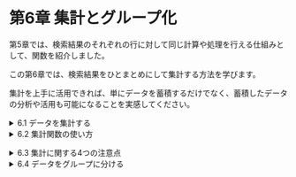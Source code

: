 # 第6章 集計とグループ化
第5章では、検索結果のそれぞれの行に対して同じ計算や処理を行える仕組みとして、関数を紹介しました。

この第6章では、検索結果をひとまとめにして集計する方法を学びます。

集計を上手に活用できれば、単にデータを蓄積するだけでなく、蓄積したデータの分析や活用も可能になることを実感してください。

<details><summary>6.1 データを集計する</summary>

### 6.1.1 集計関数とは
集計処理は、次のようなSQL文で簡単に実現できます。
- リスト 6-1 出金額を集計する

```sql
SELECT SUM(出金額) AS 出金額の合計
  FROM 家計簿
```

| 出金額の合計 |
| --- |
| 15740 |

このSQL文で利用されている「SUM」は、検索結果のデータを集計する**集計関数**の1つです。ほかにも、最大値や平均値などを算出する集計関数も存在します。集計関数を使うと、SELECT文による検索結果が集計された形で出力されるようになります。

### 6.1.2 集計関数の特徴
集計関数は、集計の対象となったすべての行に対して1回だけ計算を行い、1つの答えを出します。必然的に、結果表は必ず1行になります。
- **集計関数の特徴**
    - 検索対象の全行をひとまとめに扱い、1回だけ集計処理を行う。
    - 集計関数の結果は、必ず1行になる。</details>


<details><summary>6.2 集計関数の使い方</summary>

### 6.2.1 代表的な集計関数
通常の関数と同様に、DBMS製品によって利用できる集計関数は異なります。しかしほとんどの製品に共通して利用可能なものが、5つの集計関数です。
- 代表的な集計関数

| 分類 | 関数名 | 説明 |
| --- | --- | --- |
| 集計 | SUM | 各行の値の合計を求める |
| 集計 | MAX | 各行の値の最大値を求める |
| 集計 | MIN | 各行の値の最小値を求める |
| 集計 | AVG | 各行の値の平均値を求める |
| 計数 | COUNT | 行数をカウントする |

5つの関数のうち、COUNT関数だけは他の4つと少し特性が異なります。

### 6.2.2 合計、最大、最小、平均を求める
検索結果のある列に対して、合計、最大値、最小値、平均値を求めたい場合、SUM(サム),MAX(マックス),MIN(ミニマム),AVG(アベレージ)関数を利用します。
- 合計、最大値、最小値、平均値を求める集計関数
    
    ```sql
    SUM(列) → 合計
    MAX(列) → 最大値
    MIN(列) → 最小値
    AVG(列) → 平均値
    ```
    
    これらの関数には引数として1つの列名を渡します。また、列名だけではなく「SUM(出金額 * 1.08)」のように、列名を含む式を指定することも可能です。
    
- リスト 6-2 さまざま集計をする
    
    ```sql
    SELECT
        SUM(出金額) AS 合計出金額,
        AVG(出金額) AS 平均出金額,
        MAX(出金額) AS 最も大きな散財,
        MIN(出金額) AS 最も少額の支払い
      FROM 家計簿
    ```
    
    | 合計出金額 | 平均出金額 | 最も大きな散財 | 最も少額の支払い |
    | --- | --- | --- | --- |
    | 15740 | 3148 | 7560 | 0 |

### 6.2.3 検索結果の行数を求める
COUNT関数は、検索結果の行数を教えてくれる集計関数です。この関数には2つの記述方法があります。
- 行数を数える集計関数
    
    ```sql
    COUNT(*)　→ 検索結果の行数
    COUNT(列) → 検索結果の指定列に関する行数
    ```
    
    単純に検索結果の行数を得るには、COUNT(*)という記述が便利です。COUNT関数はあくまでも該当した行数を取得する関数であり、検索結果の値自体が何であるかは問いません。
    
- リスト 6-3 食費の行数を数える
    
    ```sql
    SELECT COUNT(*) AS 食費の行数
      FROM 家計簿
     WHERE 費目 = '食費'
    ```
    
    | 食費の行数 |
    | --- |
    | 1 |
    
    COUNT(*)とCOUNT(列)は、ほぼ同様の動きをしますが、NULLの取り扱いが異なります。
- COUNT(*)とCOUNT(列)の違い
    - COUNT(*)は、単純に行数をカウントする(NULLの行も含める)。
    - COUNT(列)は、指定列の値がNULLである行を無視してカウントする。
- 重複した値を除いた集計
    
    AVG,SUM,COUNTの各関数では、「DISTINCT」を指定することによって、その列で重複している値を除いた状態で集計が行われます。
    
    ```sql
    SELECT COUNT(DISTINCT 費目) FROM 家計簿
    ```
    
    上記のSQL文では、家計簿テーブルに登録されている費目の種類数をカウントすることができます。</details>


<details><summary>6.3 集計に関する4つの注意点</summary>

### 6.3.1 SELECT文でしか利用できない
    
集計関数は、「SELECT文の選択列リスト部分」やORDER BY 句、HAVING 句の中で利用します。WHERE 句の中では利用できません。
    
| SELECT | 列名… ○(記述可能) | FROM テーブル名 × | WHERE ~ × | その他、修飾 △(ORDER BY句またはHAVING句でのみ記述可能) |
| --- | --- | --- | --- | --- |
    
また、「検索結果」に対して集計を行うための道具である集計関数は、UPDATE文、INSERT文、DELETE文で利用することはできません。
    
- 集計関数が記述できる場所
        
集計関数は、SELECT文の選択列リストかORDER BY句、HAVING句にのみ記述できる。
        
### 6.3.2 結果表がデコボコになってはならない
- リスト 6-4 日付と出金額合計を取得するつもりのSELECT文

    ```sql
    SELECT 日付, SUM(出金額) AS 出金額計 FROM 家計簿
    ```

    このSELECT文の結果表が、「日付」と「出金額計」という2つの列を持つことは明らかでしょう。しかし、行数については困ったことになります。

    - 日付の列　　　　→　通常の検索なので、複数行になるはず。
    - 出金額計の列　　→　集計関数の結果なので、1行になるはず。

    列ごとに行数が異なるため、表の形がデコボコになる。しかしデータベースでは、「デコボコ型」の結果表はそもそも認められていません。結果表は、常に列ごとの行数が一致するn行m列の長方形型でなければならないのです。もし結果表がデコボコ型になるようなSQL文を実行すると、実際にはエラーになります。
        
- SQLの結果表
    - 結果表は必ず長方形型になる。
    - 結果表がデコボコになるようなSQL文は実行できない(一部のDBMS製品ではNULLを補うなどして動作するものもあるが、非推奨)。

### 6.3.3 引数に許される型が異なる
    
紹介した5つの集計関数は、いずれも1つの列を引数として受け取り、集計を行います。しかし、引数にどのような方の列を指定できるかは、関数によって異なります。

- 集計関数に渡す引数の型と戻り値

| 関数名 | 数値型 | 文字列型 | 日付型 |
| --- | --- | --- | --- |
| SUM | 各数値の合計 | × | × |
| MAX | 各数値の最大 | 並び替えて最後の文字列 | 最も新しい日付 |
| MIN | 各数値の最小 | 並び替えて最初の文字列 | 最も古い日付 |
| AVG | 各数値の平均 | × | × |
| COUNT | 行数 | 行数 | 行数 |

文字列に対してMAX関数やMIN関数を用いた場合、DBMSが定める照合順序(文字コード順、アルファベット順など)で並べ替え、その最初や最後となる文字列が結果として得られます。
    
### 6.3.4 NULLの取り扱い
    
NULLを含む計算や比較は、基本的に結果もNULLとなることは第3章で紹介しました。しかし、集計関数の場合はそれぞれ取り扱いが異なります。

- 集計関数におけるNULLの取り扱い

| 集計関数 | 集計時のNULLの扱い | 全行がNULLの場合の集計結果 |
| --- | --- | --- |
| SUM | 無視(NULLは集計に影響を与えない) | NULL |
| MAX | 無視(NULLは集計に影響を与えない) | NULL |
| MIN | 無視(NULLは集計に影響を与えない) | NULL |
| AVG | 無視(NULLは集計に影響を与えない) | NULL |
| COUNT 列名指定 | 無視(NULLは集計に影響を与えない) | 0 |
| COUNT * 指定 | NULLを含んでカウントする | 該当行数 |

尚、NULLを0に読み替えて集計をしたい場合は、第5章で紹介したCOALESCE関数を使うと良いでしょう。

- リスト6-5 NULLをゼロとして平均を求める

```sql
/* NULLをゼロに変換した上で平均するサンプル */
SELECT AVG(COALESCE(出金額, 0)) AS 出金額の平均
  FROM 家計簿
```

| 出金額の平均 |
| --- |
| 3148.000000000000000000 |

</details>


<details><summary>6.4 データをグループに分ける</summary>

### 6.4.1 グループ別の集計
集計関数を用いると、検索結果をひとまとまりとして集計し、1つの結果を得ることができました。特に、どんなに多くの行を持つテーブルに対しても、集計を行って得られる結果表は1行になるのが特徴でした。

たとえば、「SELECT SUM(出金額) AS 出金額の合計 FROM 家計簿」というSQL文を使えば、次のような結果が簡単に得られました。

| 出金額の合計 |
| --- |
| 15740 |

しかし、これでは家計簿テーブルのすべての行を合計してしまいます。家計の見直しのためには、次のような「費目別の出金額集計表」を得られれば便利です。どうすればよいのでしょうか？

| 費目 | 費目別の出金額合計 |
| --- | --- |
| 食費 | 380 |
| 給料 | 0 |
| 教養娯楽費 | 2800 |
| 交際費 | 5000 |
| 水道光熱費 | 7560 |

「食費」や「給料」などのここの費目についてWHERE句で絞り込んで集計を繰り返す方法もあります。
- リスト6-6 SQL文をいくつも実行して、各費目の集計結果を得る方法

```sql
SELECT '食費' AS 費目, SUM(出金額) AS 費目別の出金額の合計
  FROM 家計簿
 WHERE 費目 = '食費';   /* ⇒ 「食費」「380」 */

SELECT '給料' AS 費目, SUM(出金額) AS 費目別の出金額の合計
  FROM 家計簿
 WHERE 費目 = '給料';   /* ⇒ 「給料」「0」 */

SELECT '教養娯楽費' AS 費目, SUM(出金額) AS 費目別の出金額の合計
  FROM 家計簿
 WHERE 費目 = '教養娯楽費';   /* ⇒ 「教養娯楽費」「2800」 */
```

- 6.4.2 グループ化

